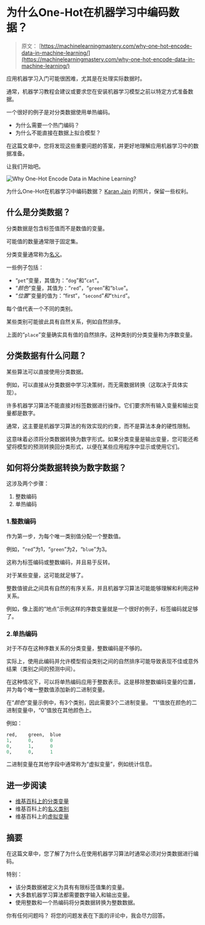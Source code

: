 # 为什么One-Hot在机器学习中编码数据？

> 原文： [https://machinelearningmastery.com/why-one-hot-encode-data-in-machine-learning/](https://machinelearningmastery.com/why-one-hot-encode-data-in-machine-learning/)

应用机器学习入门可能很困难，尤其是在处理实际数据时。

通常，机器学习教程会建议或要求您在安装机器学习模型之前以特定方式准备数据。

一个很好的例子是对分类数据使用单热编码。

*   为什么需要一个热门编码？
*   为什么不能直接在数据上拟合模型？

在这篇文章中，您将发现这些重要问题的答案，并更好地理解应用机器学习中的数据准备。

让我们开始吧。

![Why One-Hot Encode Data in Machine Learning?](img/03f323e995227503e4022f5cbbca0fbf.jpg)

为什么One-Hot在机器学习中编码数据？
[Karan Jain](https://www.flickr.com/photos/jiangkeren/8263176332/) 的照片，保留一些权利。

## 什么是分类数据？

分类数据是包含标签值而不是数值的变量。

可能值的数量通常限于固定集。

分类变量通常称为[名义](https://en.wikipedia.org/wiki/Nominal_category)。

一些例子包括：

*   “`pet`”变量，其值为：“`dog`”和“`cat`”。
*   “_颜色_”变量，其值为：“`red`”，“`green`”和“`blue`”。
*   “_位置_”变量的值为：“first”，“`second`”_和_“`third`”。

每个值代表一个不同的类别。

某些类别可能彼此具有自然关系，例如自然排序。

上面的“`place`”变量确实具有值的自然排序。这种类别的分类变量称为序数变量。

## 分类数据有什么问题？

某些算法可以直接使用分类数据。

例如，可以直接从分类数据中学习决策树，而无需数据转换（这取决于具体实现）。

许多机器学习算法不能直接对标签数据进行操作。它们要求所有输入变量和输出变量都是数字。

通常，这主要是机器学习算法的有效实现的约束，而不是算法本身的硬性限制。

这意味着必须将分类数据转换为数字形式。如果分类变量是输出变量，您可能还希望将模型的预测转换回分类形式，以便在某些应用程序中显示或使用它们。

## 如何将分类数据转换为数字数据？

这涉及两个步骤：

1.  整数编码
2.  单热编码

### 1.整数编码

作为第一步，为每个唯一类别值分配一个整数值。

例如，“`red`”为1，“`green`”为2，“`blue`”为3。

这称为标签编码或整数编码，并且易于反转。

对于某些变量，这可能就足够了。

整数值彼此之间具有自然的有序关系，并且机器学习算法可能能够理解和利用这种关系。

例如，像上面的“地点”示例这样的序数变量就是一个很好的例子，标签编码就足够了。

### 2.单热编码

对于不存在这种序数关系的分类变量，整数编码是不够的。

实际上，使用此编码并允许模型假设类别之间的自然排序可能导致表现不佳或意外结果（类别之间的预测中间）。

在这种情况下，可以将单热编码应用于整数表示。这是移除整数编码变量的位置，并为每个唯一整数值​​添加新的二进制变量。

在“_颜色_”变量示例中，有3个类别，因此需要3个二进制变量。 “1”值放在颜色的二进制变量中，“0”值放在其他颜色上。

例如：

```py
red,	green,	blue
1,		0,		0
0,		1,		0
0,		0,		1
```

二进制变量在其他字段中通常称为“虚拟变量”，例如统计信息。

## 进一步阅读

*   [维基百科上的分类变量](https://en.wikipedia.org/wiki/Categorical_variable)
*   维基百科上的[名义类别](https://en.wikipedia.org/wiki/Nominal_category)
*   维基百科上的[虚拟变量](https://en.wikipedia.org/wiki/Dummy_variable_(statistics))

## 摘要

在这篇文章中，您了解了为什么在使用机器学习算法时通常必须对分类数据进行编码。

特别：

*   该分类数据被定义为具有有限标签值集的变量。
*   大多数机器学习算法都需要数字输入和输出变量。
*   使用整数和一个热编码将分类数据转换为整数数据。

你有任何问题吗？
将您的问题发表在下面的评论中，我会尽力回答。